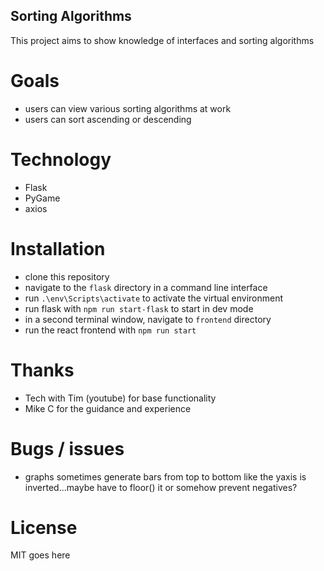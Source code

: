 ## Sorting Algorithms
This project aims to show knowledge of interfaces and sorting algorithms

# Goals
  * users can view various sorting algorithms at work
  * users can sort ascending or descending

# Technology
* Flask 
* PyGame
* axios

# Installation
* clone this repository
* navigate to the `flask` directory in a command line interface
* run `.\env\Scripts\activate` to activate the virtual environment
* run flask with `npm run start-flask` to start in dev mode
* in a second terminal window, navigate to `frontend` directory
* run the react frontend with `npm run start`

# Thanks
* Tech with Tim (youtube) for base functionality
* Mike C for the guidance and experience

# Bugs / issues
* graphs sometimes generate bars from top to bottom like the yaxis is inverted...maybe have to floor() it or somehow prevent negatives?

# License
MIT goes here
